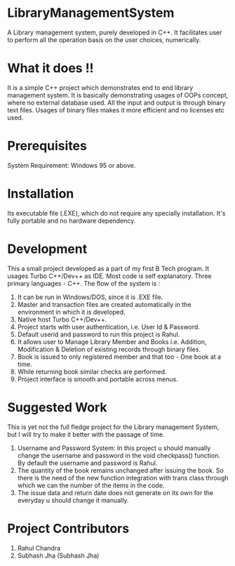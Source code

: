 # LibraryManagementSystem
A Library management system, purely developed in C++. It facilitates user to perform all the operation basis on the user choices, numerically. 

# What it does !!
It is a simple C++ project which demonstrates end to end library management system. It is basically demonstrating usages of OOPs concept, where no external database used. All the input and output is through binary text files. 
Usages of binary files makes it more efficient and no licenses etc used.

# Prerequisites
System Requirement: Windows 95 or above.
# Installation
Its executable file (.EXE), which do not require any specially installation. It's fully portable and no hardware dependency.



# Development
This a small project developed as a part of my first B Tech program. It usages Turbo C++/Dev++ as IDE.
Most code is self explanatory. Three primary languages - C++. 
The flow of the system is :
1.	It can be run in Windows/DOS, since it is .EXE file.
2.	Master and transaction files are created automatically in the environment in which it is developed.
3.	Native host Turbo C++/Dev++.
4.	Project starts with user authentication, i.e. User Id & Password.
5.	Default userid and password to run this project is Rahul.
6.	It allows user to Manage Library Member and Books i.e. Addition, Modification & Deletion of existing records through binary files.
7.	Book  is issued to only registered member and that too - One book at a time.
8.	While returning book similar checks are performed.
9.	Project interface is smooth and portable across menus.


# Suggested Work
This is yet not the full fledge project for the Library management  System, but I will try to make it better with the passage of time.
1.	Username  and Password System: In this project u should manually change the username and password  in the void checkpass() function. By default the username and password is Rahul.
2.	The quantity of the book remains unchanged after issuing the book. So there is the need of the new function integration with trans class through which we can the number of the items in the code.
3.	The issue data and return date does not generate on its own for the everyday u should change it manually.

# Project Contributors  
1.	Rahul Chandra 
2.	Subhash Jha (Subhash Jha)
